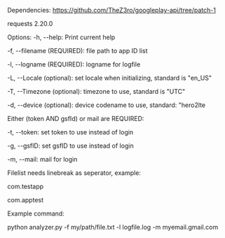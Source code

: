 Dependencies:
https://github.com/TheZ3ro/googleplay-api/tree/patch-1

requests 2.20.0


Options:
-h, --help: Print current help

-f, --filename (REQUIRED): file path to app ID list

-l, --logname (REQUIRED): logname for logfile

-L, --Locale (optional): set locale when initializing, standard is "en_US"

-T, --Timezone (optional): timezone to use, standard is "UTC"

-d, --device (optional): device codename to use, standard: "hero2lte

Either (token AND gsfId) or mail are REQUIRED:

-t, --token: set token to use instead of login

-g, --gsfID: set gsfID to use instead of login
            
-m, --mail: mail for login

Filelist needs linebreak as seperator, example:

com.testapp

com.apptest

Example command:

python analyzer.py -f my/path/file.txt -l logfile.log -m myemail.gmail.com
